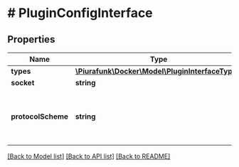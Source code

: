 # # PluginConfigInterface

## Properties

Name | Type | Description | Notes
------------ | ------------- | ------------- | -------------
**types** | [**\Piurafunk\Docker\Model\PluginInterfaceType[]**](PluginInterfaceType.md) |  | 
**socket** | **string** |  | 
**protocolScheme** | **string** | Protocol to use for clients connecting to the plugin. | [optional] 

[[Back to Model list]](../../README.md#documentation-for-models) [[Back to API list]](../../README.md#documentation-for-api-endpoints) [[Back to README]](../../README.md)


